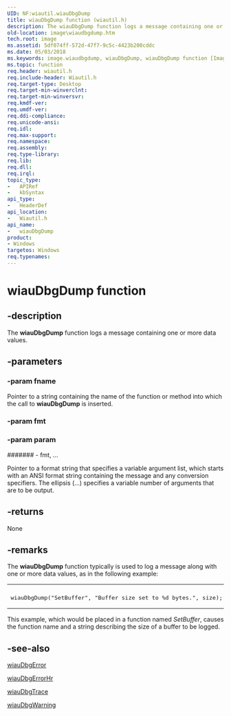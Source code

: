 ```yaml
---
UID: NF:wiautil.wiauDbgDump
title: wiauDbgDump function (wiautil.h)
description: The wiauDbgDump function logs a message containing one or more data values.
old-location: image\wiaudbgdump.htm
tech.root: image
ms.assetid: 5df074ff-572d-47f7-9c5c-4423b200cddc
ms.date: 05/03/2018
ms.keywords: image.wiaudbgdump, wiauDbgDump, wiauDbgDump function [Imaging Devices], wiauFncs_dbe56add-64ef-442d-9824-ed0b26aba9ac.xml, wiautil/wiauDbgDump
ms.topic: function
req.header: wiautil.h
req.include-header: Wiautil.h
req.target-type: Desktop
req.target-min-winverclnt: 
req.target-min-winversvr: 
req.kmdf-ver: 
req.umdf-ver: 
req.ddi-compliance: 
req.unicode-ansi: 
req.idl: 
req.max-support: 
req.namespace: 
req.assembly: 
req.type-library: 
req.lib: 
req.dll: 
req.irql: 
topic_type:
-	APIRef
-	kbSyntax
api_type:
-	HeaderDef
api_location:
-	Wiautil.h
api_name:
-	wiauDbgDump
product:
- Windows
targetos: Windows
req.typenames: 
---
```


# wiauDbgDump function


## -description


The <b>wiauDbgDump</b> function logs a message containing one or more data values.


## -parameters




### -param fname

Pointer to a string containing the name of the function or method into which the call to <b>wiauDbgDump</b> is inserted.


### -param fmt




### -param param






####### - fmt, ...

Pointer to a format string that specifies a variable argument list, which starts with an ANSI format string containing the message and any conversion specifiers. The ellipsis (...) specifies a variable number of arguments that are to be output. 


## -returns



None




## -remarks



The <b>wiauDbgDump</b> function typically is used to log a message along with one or more data values, as in the following example:

<div class="code"><span codelanguage=""><table>
<tr>
<th></th>
</tr>
<tr>
<td>
<pre>wiauDbgDump("SetBuffer", "Buffer size set to %d bytes.", size);</pre>
</td>
</tr>
</table></span></div>
This example, which would be placed in a function named <i>SetBuffer</i>, causes the function name and a string describing the size of a buffer to be logged. 




## -see-also




<a href="https://msdn.microsoft.com/library/windows/hardware/ff549633">wiauDbgError</a>



<a href="https://msdn.microsoft.com/library/windows/hardware/ff549637">wiauDbgErrorHr</a>



<a href="https://msdn.microsoft.com/library/windows/hardware/ff550161">wiauDbgTrace</a>



<a href="https://msdn.microsoft.com/library/windows/hardware/ff550163">wiauDbgWarning</a>
 

 

